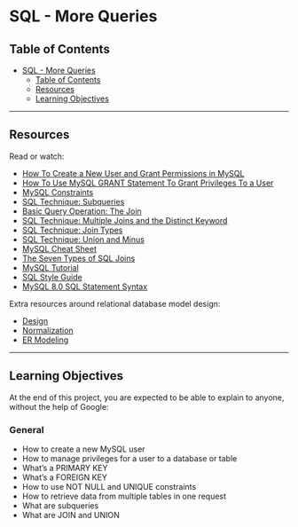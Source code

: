 # SQL - More Queries

## Table of Contents
- [SQL - More Queries](#sql---more-queries)
  - [Table of Contents](#table-of-contents)
  - [Resources](#resources)
  - [Learning Objectives](#learning-objectives)

---

## Resources

Read or watch:

- [How To Create a New User and Grant Permissions in MySQL](https://www.digitalocean.com/community/tutorials/how-to-create-a-new-user-and-grant-permissions-in-mysql)
- [How To Use MySQL GRANT Statement To Grant Privileges To a User](https://www.mysqltutorial.org/mysql-grant.aspx)
- [MySQL Constraints](https://zetcode.com/mysql/constraints/)
- [SQL Technique: Subqueries](https://web.csulb.edu/colleges/coe/cecs/dbdesign/dbdesign.php?page=sql/subqueries.php)
- [Basic Query Operation: The Join](https://web.csulb.edu/colleges/coe/cecs/dbdesign/dbdesign.php?page=sql/join.php)
- [SQL Technique: Multiple Joins and the Distinct Keyword](https://web.csulb.edu/colleges/coe/cecs/dbdesign/dbdesign.php?page=sql/multijoin.php)
- [SQL Technique: Join Types](https://web.csulb.edu/colleges/coe/cecs/dbdesign/dbdesign.php?page=sql/jointypes.php)
- [SQL Technique: Union and Minus](https://web.csulb.edu/colleges/coe/cecs/dbdesign/dbdesign.php?page=sql/setops.php)
- [MySQL Cheat Sheet](https://intellipaat.com/mediaFiles/2019/02/SQL-Commands-Cheat-Sheet.pdf?US)
- [The Seven Types of SQL Joins](https://tableplus.com/blog/2018/09/a-beginners-guide-to-seven-types-of-sql-joins.html)
- [MySQL Tutorial](https://www.youtube.com/watch?v=yPu6qV5byu4)
- [SQL Style Guide](https://www.sqlstyle.guide/)
- [MySQL 8.0 SQL Statement Syntax](https://dev.mysql.com/doc/refman/8.0/en/sql-statements.html)

Extra resources around relational database model design:

- [Design](https://www.guru99.com/database-design.html)
- [Normalization](https://www.guru99.com/database-normalization.html)
- [ER Modeling](https://www.guru99.com/er-modeling.html)

---

## Learning Objectives

At the end of this project, you are expected to be able to explain to anyone, without the help of Google:

### General

- How to create a new MySQL user
- How to manage privileges for a user to a database or table
- What’s a PRIMARY KEY
- What’s a FOREIGN KEY
- How to use NOT NULL and UNIQUE constraints
- How to retrieve data from multiple tables in one request
- What are subqueries
- What are JOIN and UNION
